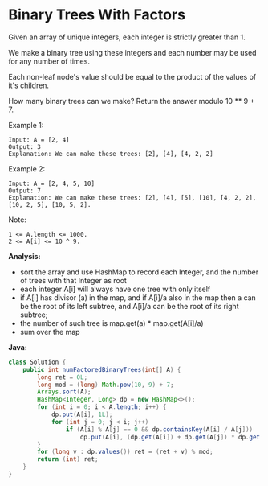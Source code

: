 # Binary Trees With Factors

Given an array of unique integers, each integer is strictly greater than 1.

We make a binary tree using these integers and each number may be used for any number of times.

Each non-leaf node's value should be equal to the product of the values of it's children.

How many binary trees can we make?  Return the answer modulo 10 ** 9 + 7.

Example 1:

    Input: A = [2, 4]
    Output: 3
    Explanation: We can make these trees: [2], [4], [4, 2, 2]

Example 2:

    Input: A = [2, 4, 5, 10]
    Output: 7
    Explanation: We can make these trees: [2], [4], [5], [10], [4, 2, 2], [10, 2, 5], [10, 5, 2].

Note:

    1 <= A.length <= 1000.
    2 <= A[i] <= 10 ^ 9.

**Analysis:**
- sort the array and use HashMap to record each Integer, and the number of trees with that Integer as root
- each integer A[i] will always have one tree with only itself
-  if A[i] has divisor (a) in the map, and if A[i]/a also in the map then a can be the root of its left subtree, and A[i]/a can be the root of its right subtree;
- the number of such tree is map.get(a) * map.get(A[i]/a)
- sum over the map

**Java:**
```java
class Solution {
    public int numFactoredBinaryTrees(int[] A) {
        long ret = 0L;
        long mod = (long) Math.pow(10, 9) + 7;
        Arrays.sort(A);
        HashMap<Integer, Long> dp = new HashMap<>();
        for (int i = 0; i < A.length; i++) {
            dp.put(A[i], 1L);
            for (int j = 0; j < i; j++)
                if (A[i] % A[j] == 0 && dp.containsKey(A[i] / A[j]))
                    dp.put(A[i], (dp.get(A[i]) + dp.get(A[j]) * dp.get(A[i] / A[j])) % mod);
        }
        for (long v : dp.values()) ret = (ret + v) % mod;
        return (int) ret;
    }
}
```